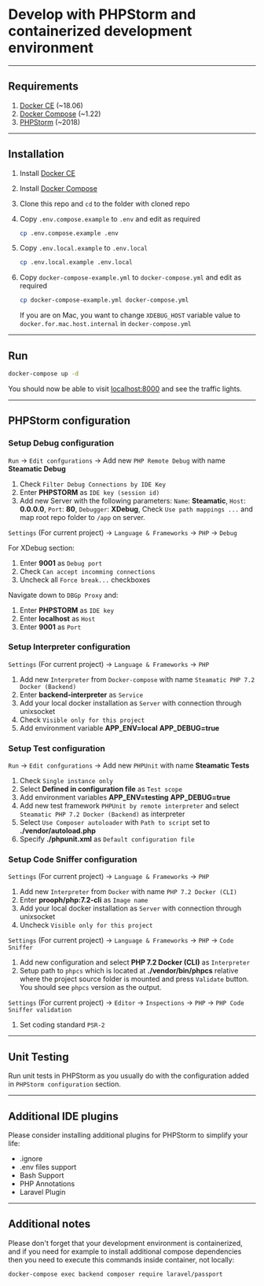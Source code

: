 # Develop with PHPStorm and containerized development environment

------------------
## Requirements

1. [Docker CE](https://www.docker.com/community-edition) (~18.06)
1. [Docker Compose](https://docs.docker.com/compose/) (~1.22)
1. [PHPStorm](https://www.jetbrains.com/phpstorm/) (~2018)

------------------
## Installation

1. Install [Docker CE](https://docs.docker.com/install/linux/docker-ce/)

1. Install [Docker Compose](https://docs.docker.com/compose/install/)

1. Clone this repo and `cd` to the folder with cloned repo

1. Copy `.env.compose.example` to `.env` and edit as required
    ```bash
    cp .env.compose.example .env
    ```

1. Copy `.env.local.example` to `.env.local`
    ```bash
    cp .env.local.example .env.local
    ```

1. Copy `docker-compose-example.yml` to `docker-compose.yml` and edit as required
    ```bash
    cp docker-compose-example.yml docker-compose.yml
    ```
    If you are on Mac, you want to change `XDEBUG_HOST` variable value to 
    `docker.for.mac.host.internal` in `docker-compose.yml`

------------------
## Run

```bash
docker-compose up -d
```

You should now be able to visit [localhost:8000](http://localhost:8000) and see
the traffic lights.

------------------
## PHPStorm configuration

### Setup Debug configuration

`Run` -> `Edit confgurations` -> Add new `PHP Remote Debug` with name **Steamatic Debug**

1. Check `Filter Debug Connections by IDE Key`
1. Enter **PHPSTORM** as `IDE key (session id)`
1. Add new Server with the following parameters: 
   `Name`: **Steamatic**, `Host`: **0.0.0.0**,
   `Port`: **80**, `Debugger`: **XDebug**,
   Check `Use path mappings ...` and map root repo folder to `/app` on server.

`Settings` (For current project) -> `Language & Frameworks` -> `PHP` -> `Debug`

For XDebug section:
1. Enter **9001** as `Debug port`
1. Check `Can accept incomming connections`
1. Uncheck all `Force break...` checkboxes

Navigate down to `DBGp Proxy` and:
1. Enter **PHPSTORM** as `IDE key`
1. Enter **localhost** as `Host`
1. Enter **9001** as `Port`

### Setup Interpreter configuration

`Settings` (For current project) -> `Language & Frameworks` -> `PHP`

1. Add new `Interpreter` from `Docker-compose` with name `Steamatic PHP 7.2 Docker (Backend)`
1. Enter **backend-interpreter** as `Service`
1. Add your local docker installation as `Server` with connection through unixsocket
1. Check `Visible only for this project`
1. Add environment variable **APP_ENV=local** **APP_DEBUG=true**

### Setup Test configuration

`Run` -> `Edit confgurations` -> Add new `PHPUnit` with name **Steamatic Tests**

1. Check `Single instance only`
1. Select **Defined in configuration file** as `Test scope`
1. Add environment variables **APP_ENV=testing** **APP_DEBUG=true**
1. Add new test framework `PHPUnit by remote interpreter` and select `Steamatic PHP 7.2 Docker (Backend)`
   as interpreter
1. Select `Use Composer autoloader` with `Path to script` set to **./vendor/autoload.php**
1. Specify **./phpunit.xml** as `Default configuration file`

### Setup Code Sniffer configuration

`Settings` (For current project) -> `Language & Frameworks` -> `PHP`

1. Add new `Interpreter` from `Docker` with name `PHP 7.2 Docker (CLI)`
1. Enter **prooph/php:7.2-cli** as `Image name`
1. Add your local docker installation as `Server` with connection through unixsocket
1. Uncheck `Visible only for this project`

`Settings` (For current project) -> `Language & Frameworks` -> `PHP` -> `Code Sniffer`

1. Add new configuration and select **PHP 7.2 Docker (CLI)** as `Interpreter`
1. Setup path to `phpcs` which is located at **./vendor/bin/phpcs** relative where the project
source folder is mounted and press `Validate` button. You should see `phpcs` version as the output.

`Settings` (For current project) -> `Editor` -> `Inspections` -> `PHP` -> `PHP Code Sniffer validation`
1. Set coding standard `PSR-2`

------------------
## Unit Testing

Run unit tests in PHPStorm as you usually do with the configuration added
in `PHPStorm configuration` section.

------------------
## Additional IDE plugins
Please consider installing additional plugins for PHPStorm to simplify
your life:
- .ignore
- .env files support
- Bash Support
- PHP Annotations
- Laravel Plugin

------------------
## Additional notes

Please don't forget that your development environment is containerized,
and if you need for example to install additional compose dependencies then you
need to execute this commands inside container, not locally:
```bash
docker-compose exec backend composer require laravel/passport
```
